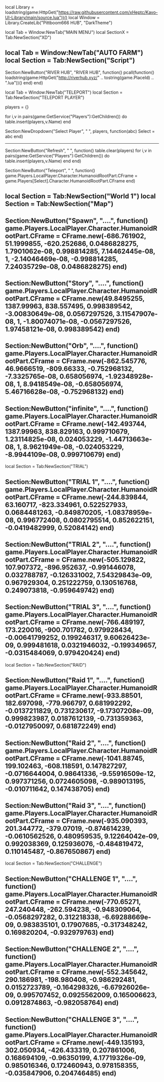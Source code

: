 local Library = loadstring(game:HttpGet("https://raw.githubusercontent.com/xHeptc/Kavo-UI-Library/main/source.lua"))()
local Window = Library.CreateLib("Pittboom666 HUB", "DarkTheme")

local Tab = Window:NewTab("MAIN MENU")
local SectionX = Tab:NewSection("XD")

local Tab = Window:NewTab("AUTO FARM")
local Section = Tab:NewSection("Script")
--------------------------------------------
Section:NewButton("RIVER HUB", "RIVER HUB", function()
    pcall(function()
   loadstring(game:HttpGet("http://riverhub.xyz/" .. tostring(game.PlaceId) .. ".lua"))()
end)
end)

local Tab = Window:NewTab("TELEPORT")
local Section = Tab:NewSection("TELEPORT PLAYER") 

players = {}
 
for i,v in pairs(game:GetService("Players"):GetChildren()) do
   table.insert(players,v.Name)
end
 
Section:NewDropdown("Select Player", " ", players, function(abc)
    Select = abc
end)
 
--------------------------------------------------------- 

Section:NewButton("Refresh", " ", function()
    table.clear(players)
for i,v in pairs(game:GetService("Players"):GetChildren()) do
   table.insert(players,v.Name)
end
end)
 
Section:NewButton("Teleport", " ", function()
    game.Players.LocalPlayer.Character.HumanoidRootPart.CFrame = game.Players[Select].Character.HumanoidRootPart.CFrame
end)

local Section = Tab:NewSection("World 1")
local Section = Tab:NewSection("Map")
--------------------------------------------
Section:NewButton("Spawn", "....", function()
    game.Players.LocalPlayer.Character.HumanoidRootPart.CFrame = CFrame.new(-686.761902, 51.1999855, -620.252686, 0.0486828275, 1.7901062e-08, 0.998814285, 7.14462445e-08, 1, -2.14046469e-08, -0.998814285, 7.24035729e-08, 0.0486828275)
end)
---------------------------------------------
Section:NewButton("Story", "....", function()
    game.Players.LocalPlayer.Character.HumanoidRootPart.CFrame = CFrame.new(49.8495255, 1387.99963, 838.557495, 0.998389542, -3.00830649e-08, 0.0567297526, 3.11547907e-08, 1, -1.80074071e-08, -0.0567297526, 1.97458121e-08, 0.998389542)
end)
---------------------------------------------
Section:NewButton("Orb", "....", function()
    game.Players.LocalPlayer.Character.HumanoidRootPart.CFrame = CFrame.new(-862.545776, 46.9666519, -809.66333, -0.752968132, -7.3325765e-08, 0.658056974, -1.92348928e-08, 1, 8.9418549e-08, -0.658056974, 5.46716628e-08, -0.752968132)
end)
---------------------------------------------
Section:NewButton("infinite", "....", function()
    game.Players.LocalPlayer.Character.HumanoidRootPart.CFrame = CFrame.new(-142.493744, 1387.99963, 838.829163, 0.999710679, 1.23114825e-08, 0.024053229, -1.44713663e-08, 1, 8.9621949e-08, -0.024053229, -8.9944109e-08, 0.999710679)
end)
---------------------------------------------
local Section = Tab:NewSection("TRIAL")

Section:NewButton("TRIAL 1", "....", function()
    game.Players.LocalPlayer.Character.HumanoidRootPart.CFrame = CFrame.new(-244.839844, 63.160717, -823.334961, 0.522527933, 0.0684481263, -0.849870205, -1.08378959e-08, 0.996772408, 0.0802795514, 0.852622151, -0.0419482999, 0.52084142)
end)
---------------------------------------------
Section:NewButton("TRIAL 2", "....", function()
    game.Players.LocalPlayer.Character.HumanoidRootPart.CFrame = CFrame.new(-505.129822, 107.907372, -896.952637, -0.991446078, 0.032788787, -0.126331002, 7.54329843e-09, 0.967929304, 0.251222759, 0.130516768, 0.249073818, -0.959649742)
end)
---------------------------------------------
Section:NewButton("TRIAL 3", "....", function()
    game.Players.LocalPlayer.Character.HumanoidRootPart.CFrame = CFrame.new(-766.489197, 173.220016, -900.701782, 0.979928434, -0.00641799252, 0.199246317, 9.60626423e-09, 0.999481618, 0.0321946032, -0.199349657, -0.0315484069, 0.979420424)
end)
---------------------------------------------
local Section = Tab:NewSection("RAID")

Section:NewButton("Raid 1", "....", function()
    game.Players.LocalPlayer.Character.HumanoidRootPart.CFrame = CFrame.new(-933.88501, 182.697098, -779.966797, 0.681992292, -0.0137211829, 0.731230617, -9.17307208e-09, 0.999823987, 0.0187612139, -0.731359363, -0.0127950097, 0.681872249)
end)
---------------------------------------------
Section:NewButton("Raid 2", "....", function()
    game.Players.LocalPlayer.Character.HumanoidRootPart.CFrame = CFrame.new(-1041.88745, 199.102463, -608.118591, 0.147827297, -0.0716644004, 0.98641336, -9.55916509e-12, 0.997371256, 0.0724605098, -0.989013195, -0.010711642, 0.147438705)
end)
---------------------------------------------
Section:NewButton("Raid 3", "....", function()
    game.Players.LocalPlayer.Character.HumanoidRootPart.CFrame = CFrame.new(-935.090393, 201.344772, -379.07019, -0.874614239, -0.0610562526, 0.480959535, 9.12264042e-09, 0.992038369, 0.125936076, -0.484819472, 0.110145487, -0.867650867)
end)
---------------------------------------------
local Section = Tab:NewSection("CHALLENGE")


Section:NewButton("CHALLENGE 1", "....", function()
    game.Players.LocalPlayer.Character.HumanoidRootPart.CFrame = CFrame.new(-770.65271, 247.240448, -262.594238, -0.948309064, -0.0568297282, 0.312218338, -6.69288669e-09, 0.983835101, 0.17907685, -0.317348242, 0.169820204, -0.932979763)
end)
---------------------------------------------
Section:NewButton("CHALLENGE 2", "....", function()
    game.Players.LocalPlayer.Character.HumanoidRootPart.CFrame = CFrame.new(-552.345642, 290.186981, -198.980408, -0.986292481, 0.0152723789, -0.164298326, -6.67926026e-09, 0.995707452, 0.0925562009, 0.165006623, 0.0912874863, -0.982058764)
end)
---------------------------------------------
Section:NewButton("CHALLENGE 3", "....", function()
    game.Players.LocalPlayer.Character.HumanoidRootPart.CFrame = CFrame.new(-449.135193, 302.050934, -426.433319, 0.207861006, 0.168694109, -0.96350199, 4.17719326e-09, 0.985016346, 0.172460943, 0.978158355, -0.035847906, 0.204746485)
end)
---------------------------------------------
